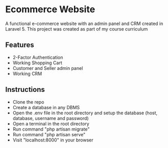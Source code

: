 # Ecommerce Website
A functional e-commerce website with an admin panel and CRM created in Laravel 5.
This project was created as part of my course curriculum

## Features
* 2-Factor Authentication
* Working Shopping Cart
* Customer and Seller admin panel
* Working CRM

## Instructions
* Clone the repo
* Create a database in any DBMS
* Open the .env file in the root directory and setup the database (host, database, username and password)
* Open a terminal in the root directory
* Run command "php artisan migrate"
* Run command "php artisan serve"
* Visit "localhost:8000" in your browser
